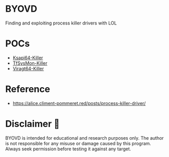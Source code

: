 # BYOVD
Finding and exploiting process killer drivers with LOL

# POCs
- [Ksapi64-Killer](https://github.com/BlackSnufkin/BYOVD/tree/main/Ksapi64-Killer)
- [TfSysMon-Killer](https://github.com/BlackSnufkin/BYOVD/tree/main/TfSysMon-Killer)
- [Viragt64-Killer](https://github.com/BlackSnufkin/BYOVD/tree/main/Viragt64-Killer)

# Reference 
- https://alice.climent-pommeret.red/posts/process-killer-driver/


# Disclaimer :loudspeaker:
BYOVD is intended for educational and research purposes only. The author is not responsible for any misuse or damage caused by this program. Always seek permission before testing it against any target.
